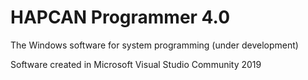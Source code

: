 # HAPCAN Programmer 4.0

The Windows software for system programming (under development)

Software created in Microsoft Visual Studio Community 2019
